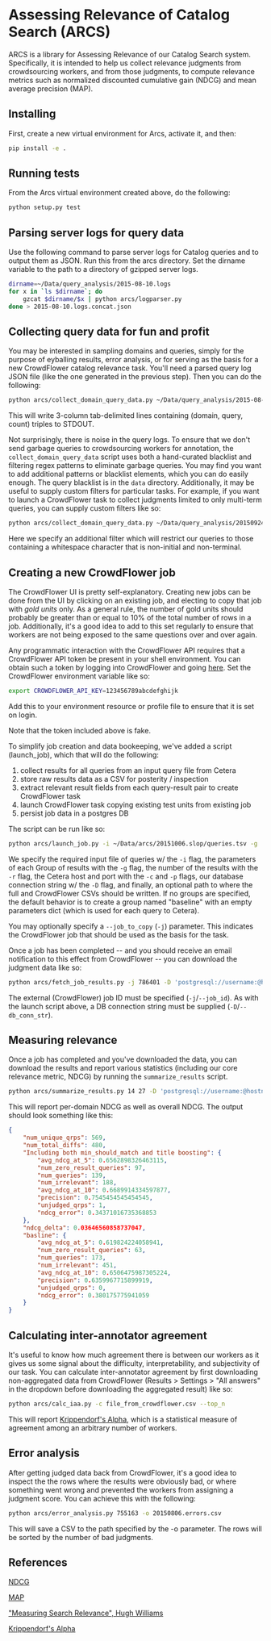 Assessing Relevance of Catalog Search (ARCS)
============================================

ARCS is a library for Assessing Relevance of our Catalog Search system.
Specifically, it is intended to help us collect relevance judgments from
crowdsourcing workers, and from those judgments, to compute relevance metrics
such as normalized discounted cumulative gain (NDCG) and mean average precision
(MAP).

## Installing

First, create a new virtual environment for Arcs, activate it, and then:

```bash
pip install -e .
```

## Running tests

From the Arcs virtual environment created above, do the following:

```bash
python setup.py test
```

## Parsing server logs for query data

Use the following command to parse server logs for Catalog queries and to output
them as JSON. Run this from the arcs directory. Set the dirname variable to the
path to a directory of gzipped server logs.

```sh
dirname=~/Data/query_analysis/2015-08-10.logs
for x in `ls $dirname`; do
    gzcat $dirname/$x | python arcs/logparser.py
done > 2015-08-10.logs.concat.json
```

## Collecting query data for fun and profit

You may be interested in sampling domains and queries, simply for the purpose of
eyballing results, error analysis, or for serving as the basis for a new
CrowdFlower catalog relevance task. You'll need a parsed query log JSON file
(like the one generated in the previous step). Then you can do the following:

```sh
python arcs/collect_domain_query_data.py ~/Data/query_analysis/2015-08-10.logs.concat.json
```

This will write 3-column tab-delimited lines containing (domain, query, count)
triples to STDOUT.

Not surprisingly, there is noise in the query logs. To ensure that we don't send
garbage queries to crowdsourcing workers for annotation, the
`collect_domain_query_data` script uses both a hand-curated blacklist and
filtering regex patterns to eliminate garbage queries. You may find you want to
add additional patterns or blacklist elements, which you can do easily
enough. The query blacklist is in the `data` directory. Additionally, it may be
useful to supply custom filters for particular tasks. For example, if you want
to launch a CrowdFlower task to collect judgments limited to only multi-term
queries, you can supply custom filters like so:

```sh
python arcs/collect_domain_query_data.py ~/Data/query_analysis/20150924.logs.concat.json -D 'postgresql://username:@hostname:5432/db_name' -d 10 -q 5 -B data/query_blacklist.txt --query_filter='lambda s: " " in s.strip()' > ~/Data/arcs/20151006.slop/queries.tsv
```

Here we specify an additional filter which will restrict our queries to those
containing a whitespace character that is non-initial and non-terminal.

## Creating a new CrowdFlower job

The CrowdFlower UI is pretty self-explanatory. Creating new jobs can be done
from the UI by clicking on an existing job, and electing to copy that job with
*gold units* only. As a general rule, the number of gold units should probably
be greater than or equal to 10% of the total number of rows in a
job. Additionally, it's a good idea to add to this set regularly to ensure that
workers are not being exposed to the same questions over and over again.

Any programmatic interaction with the CrowdFlower API requires that a
CrowdFlower API token be present in your shell environment. You can obtain such
a token by logging into CrowdFlower and going
[here](https://make.crowdflower.com/account/user). Set the CrowdFlower
environment variable like so:

```bash
export CROWDFLOWER_API_KEY=123456789abcdefghijk       
```

Add this to your environment resource or profile file to ensure that it is set
on login.

Note that the token included above is fake.

To simplify job creation and data bookeeping, we've added a script (launch_job),
which that will do the following:

1. collect results for all queries from an input query file from Cetera
2. store raw results data as a CSV for posterity / inspection
3. extract relevant result fields from each query-result pair to create
   CrowdFlower task
4. launch CrowdFlower task copying existing test units from existing job
5. persist job data in a postgres DB

The script can be run like so:

```sh
python arcs/launch_job.py -i ~/Data/arcs/20151006.slop/queries.tsv -g '{"name": "baseline", "description": "Current production system as of 10/6/2015", "params": {}}' -g '{"name": "Enabling slop=5", "description": "Testing the effect of slop=5 on multi-term queries", "params": {"slop": 5}}' -r 10 -c localhost -p 5704 -D 'postgresql://username:@hostname:5432/db_name' -F ~/Data/arcs/20151006.slop/full.csv -C ~/Data/arcs/20151006.slop/crowdflower.csv
```

We specify the required input file of queries w/ the `-i` flag, the parameters
of each Group of results with the `-g` flag, the number of the results with the
`-r` flag, the Cetera host and port with the `-c` and `-p` flags, our database
connection string w/ the `-D` flag, and finally, an optional path to where the
full and CrowdFlower CSVs should be written. If no groups are specified, the
default behavior is to create a group named "baseline" with an empty parameters
dict (which is used for each query to Cetera).

You may optionally specify a `--job_to_copy` (`-j`) parameter. This indicates
the CrowdFlower job that should be used as the basis for the task.

Once a job has been completed -- and you should receive an email notification to
this effect from CrowdFlower -- you can download the judgment data like so:

```sh
python arcs/fetch_job_results.py -j 786401 -D 'postgresql://username:@hostname:5432/db_name'
```

The external (CrowdFlower) job ID must be specified (`-j`/`--job_id`). As with
the launch script above, a DB connection string must be supplied
(`-D`/`--db_conn_str`).

## Measuring relevance

Once a job has completed and you've downloaded the data, you can download the
results and report various statistics (including our core relevance metric,
NDCG) by running the `summarize_results` script.

```sh
python arcs/summarize_results.py 14 27 -D 'postgresql://username:@hostname:5432/db_name'
```

This will report per-domain NDCG as well as overall NDCG. The output should look
something like this:

```json
{
    "num_unique_qrps": 569,
    "num_total_diffs": 480,
    "Including both min_should_match and title boosting": {
        "avg_ndcg_at_5": 0.6562898326463115,
        "num_zero_result_queries": 97,
        "num_queries": 139,
        "num_irrelevant": 188,
        "avg_ndcg_at_10": 0.6689914334597877,
        "precision": 0.7545454545454545,
        "unjudged_qrps": 1,
        "ndcg_error": 0.34371016735368853
    },
    "ndcg_delta": 0.03646560858737047,
    "basline": {
        "avg_ndcg_at_5": 0.619824224058941,
        "num_zero_result_queries": 63,
        "num_queries": 173,
        "num_irrelevant": 451,
        "avg_ndcg_at_10": 0.6506475987305224,
        "precision": 0.6359967715899919,
        "unjudged_qrps": 0,
        "ndcg_error": 0.380175775941059
    }
}
```

## Calculating inter-annotator agreement

It's useful to know how much agreement there is between our workers as it gives
us some signal about the difficulty, interpretability, and subjectivity of our
task. You can calculate inter-annotator agreement by first downloading non-aggregated data
from CrowdFlower (Results > Settings > "All answers" in the dropdown before downloading
the aggregated result) like so:

```bash
python arcs/calc_iaa.py -c file_from_crowdflower.csv --top_n
```

This will report
[Krippendorf's Alpha](https://en.wikipedia.org/wiki/Krippendorff%27s_alpha),
which is a statistical measure of agreement among an arbitrary number of
workers.

## Error analysis

After getting judged data back from CrowdFlower, it's a good idea to inspect the
the rows where the results were obviously bad, or where something went wrong and
prevented the workers from assigning a judgment score. You can achieve this with
the following:

```bash
python arcs/error_analysis.py 755163 -o 20150806.errors.csv
```

This will save a CSV to the path specified by the -o parameter. The rows will be
sorted by the number of bad judgments.

## References

[NDCG](https://en.wikipedia.org/wiki/Discounted_cumulative_gain)

[MAP](https://en.wikipedia.org/wiki/Information_retrieval#Mean_average_precision)

["Measuring Search Relevance", Hugh Williams](http://hughewilliams.com/2014/10/11/measuring-search-relevance/)

[Krippendorf's Alpha](https://en.wikipedia.org/wiki/Krippendorff%27s_alpha)
